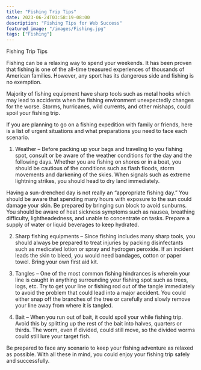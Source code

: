 ```yaml
---
title: "Fishing Trip Tips"
date: 2023-06-24T03:58:19-08:00
description: "Fishing Tips for Web Success"
featured_image: "/images/Fishing.jpg"
tags: ["Fishing"]
---
```


Fishing Trip Tips


Fishing can be a relaxing way to spend your weekends. It has been proven that fishing is one of the all-time treasured experiences of thousands of American families. However, any sport has its dangerous side and fishing is no exemption. 

Majority of fishing equipment have sharp tools such as metal hooks which may lead to accidents when the fishing environment unexpectedly changes for the worse. Storms, hurricanes, wild currents, and other mishaps, could spoil your fishing trip. 

If you are planning to go on a fishing expedition with family or friends, here is a list of urgent situations and what preparations you need to face each scenario.

1) Weather – Before packing up your bags and traveling to you fishing spot, consult or be aware of the weather conditions for the day and the following days. Whether you are fishing on shores or in a boat, you should be cautious of the conditions such as flash floods, storm movements and darkening of the skies. When signals such as extreme lightning strikes, you should head to dry land immediately.

Having a sun-drenched day is not really an “appropriate fishing day.” You should be aware that spending many hours with exposure to the sun could damage your skin. Be prepared by bringing sun block to avoid sunburns. You should be aware of heat sickness symptoms such as nausea, breathing difficulty, lightheadedness, and unable to concentrate on tasks. Prepare a supply of water or liquid beverages to keep hydrated.

2) Sharp fishing equipments – Since fishing includes many sharp tools, you should always be prepared to treat injuries by packing disinfectants such as medicated lotion or spray and hydrogen peroxide. If an incident leads the skin to bleed, you would need bandages, cotton or paper towel. Bring your own first aid kit. 

3) Tangles – One of the most common fishing hindrances is wherein your line is caught in anything surrounding your fishing spot such as trees, logs, etc. Try to get your line or fishing rod out of the tangle immediately to avoid the problem that could lead into a major accident. You could either snap off the branches of the tree or carefully and slowly remove your line away from where it is tangled.

4) Bait – When you run out of bait, it could spoil your while fishing trip. Avoid this by splitting up the rest of the bait into halves, quarters or thirds. The worm, even if divided, could still move, so the divided worms could still lure your target fish.

Be prepared to face any scenario to keep your fishing adventure as relaxed as possible. With all these in mind, you could enjoy your fishing trip safely and successfully.  

